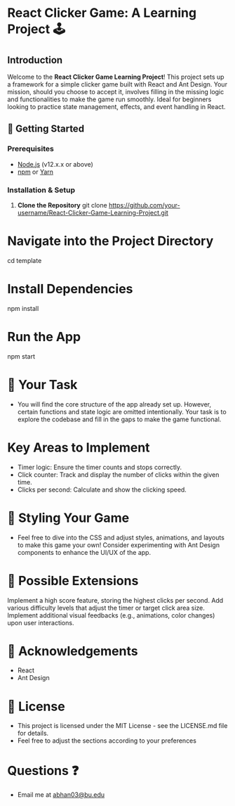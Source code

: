 # React Clicker Game: A Learning Project 🕹️

## Introduction

Welcome to the **React Clicker Game Learning Project**! This project sets up a framework for a simple clicker game built with React and Ant Design. Your mission, should you choose to accept it, involves filling in the missing logic and functionalities to make the game run smoothly. Ideal for beginners looking to practice state management, effects, and event handling in React.

## 🚀 Getting Started

### Prerequisites

- [Node.js](https://nodejs.org/) (v12.x.x or above)
- [npm](https://www.npmjs.com/) or [Yarn](https://yarnpkg.com/)

### Installation & Setup

1. **Clone the Repository**
   git clone https://github.com/your-username/React-Clicker-Game-Learning-Project.git
# Navigate into the Project Directory

cd template
# Install Dependencies
npm install
# Run the App
npm start

# 🧠 Your Task
- You will find the core structure of the app already set up. However, certain functions and state logic are omitted intentionally. Your task is to explore the codebase and fill in the gaps to make the game functional.

# Key Areas to Implement
- Timer logic: Ensure the timer counts and stops correctly.
- Click counter: Track and display the number of clicks within the given time.
- Clicks per second: Calculate and show the clicking speed.
# 🎨 Styling Your Game
- Feel free to dive into the CSS and adjust styles, animations, and layouts to make this game your own! Consider experimenting with Ant Design components to enhance the UI/UX of the app.

# 🧩 Possible Extensions
Implement a high score feature, storing the highest clicks per second.
Add various difficulty levels that adjust the timer or target click area size.
Implement additional visual feedbacks (e.g., animations, color changes) upon user interactions.
# 🙏 Acknowledgements
- React
- Ant Design
# 📄 License
- This project is licensed under the MIT License - see the LICENSE.md file for details.
- Feel free to adjust the sections according to your preferences

# Questions ❓
- Email me at abhan03@bu.edu